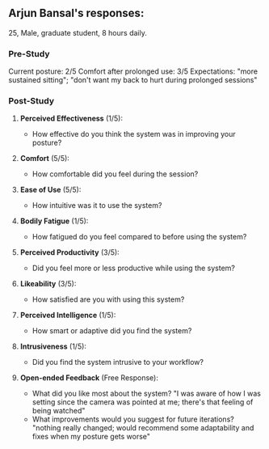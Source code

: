 ## Arjun Bansal's responses:

25, Male, graduate student, 8 hours daily.

### Pre-Study

Current posture: 2/5
Comfort after prolonged use: 3/5
Expectations: "more sustained sitting"; "don't want my back to hurt during prolonged sessions"

### Post-Study

1. **Perceived Effectiveness** (1/5):
    - How effective do you think the system was in improving your posture?
    
2. **Comfort** (5/5):
    - How comfortable did you feel during the session?
    
3. **Ease of Use** (5/5):
    - How intuitive was it to use the system?
    
4. **Bodily Fatigue** (1/5):
    - How fatigued do you feel compared to before using the system?
    
5. **Perceived Productivity** (3/5):
    - Did you feel more or less productive while using the system?
    
6. **Likeability** (3/5):
    - How satisfied are you with using this system?
    
7. **Perceived Intelligence** (1/5):
    - How smart or adaptive did you find the system?
    
8. **Intrusiveness** (1/5):
    - Did you find the system intrusive to your workflow?
    
9. **Open-ended Feedback** (Free Response):
    - What did you like most about the system? "I was aware of how I was setting since the camera was pointed at me; there's that feeling of being watched"
    - What improvements would you suggest for future iterations? "nothing really changed; would recommend some adaptability and fixes when my posture gets worse"
